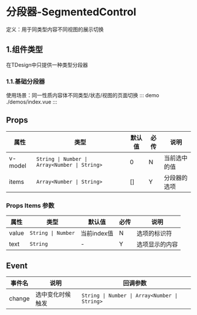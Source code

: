 # 分段器-SegmentedControl
定义：用于同类型内容不同视图的展示切换

## 1.组件类型
在TDesign中只提供一种类型分段器

### 1.1.基础分段器
使用场景：同一性质内容体不同类型/状态/视图的页面切换
::: demo ./demos/index.vue
:::

## Props
| 属性 | 类型 | 默认值 | 必传 | 说明 |
|-----|-----|-----|-----|-----|
|v-model|<code>String &#124; Number &#124; Array<Number &#124; String></code>|0|N|当前选中的值|
|items|<code>Array<Number &#124; String></code>|[]|Y|分段器的选项|

### Props Items 参数
| 属性 | 类型 | 默认值 | 必传 | 说明 |
|-----|-----|-----|-----|-----|
|value|<code>String &#124; Number</code>|当前index值|N|选项的标识符|
|text|`String`|-|Y|选项显示的内容|

## Event
| 事件名 | 说明 | 回调参数 |
|-------|-----|---------|
|change|选中变化时候触发|<code>String &#124; Number &#124; Array<Number &#124; String></code>|
